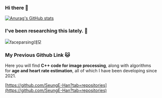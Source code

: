### Hi there 👋

[![Anurag's GitHub stats](https://github-readme-stats.vercel.app/api?username=Seungeun-Han)](https://github.com/anuraghazra/github-readme-stats)

<!--
**Seungeun-Han/Seungeun-Han** is a ✨ _special_ ✨ repository because its `README.md` (this file) appears on your GitHub profile.

Here are some ideas to get you started:

- 🔭 I’m currently working on ...
- 🌱 I’m currently learning ...
- 👯 I’m looking to collaborate on ...
- 🤔 I’m looking for help with ...
- 💬 Ask me about ...
- 📫 How to reach me: ...
- 😄 Pronouns: ...
- ⚡ Fun fact: ...
-->

### I've been researching this lately. 🤩

![faceparsing데모](https://github.com/Seungeun-Han/Seungeun-Han/assets/101082685/69df6ffa-1ee2-4e90-97e4-1bb656f32fd9)


### My Previous Github Link 🐱

Here you will find __C++ code for image processing__, along with algorithms for __age and heart rate estimation__, all of which I have been developing since 2021.

[https://github.com/SeungE-Han?tab=repositories](https://github.com/SeungE-Han?tab=repositories)

